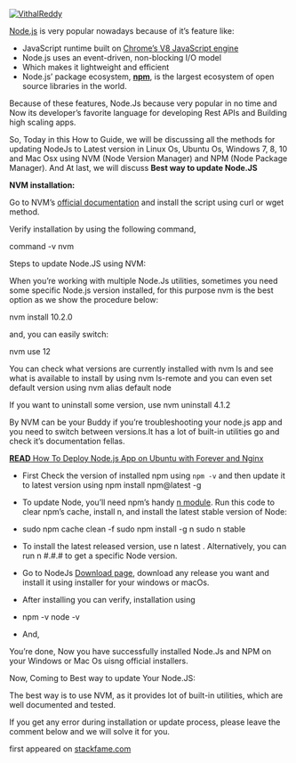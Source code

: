 [![VithalReddy](https://miro.medium.com/fit/c/96/96/1*GlQSX_dAtVf7agV94PlmgA.jpeg)](https://medium.com/@vithalreddy?source=post_page-----105749e90040--------------------------------)

[Node.js](https://stackfame.com/nodejs) is very popular nowadays because of it’s feature like:

- JavaScript runtime built on [Chrome’s V8 JavaScript engine](https://developers.google.com/v8/)
- Node.js uses an event-driven, non-blocking I/O model
- Which makes it lightweight and efficient
- Node.js’ package ecosystem, [**npm**](https://stackfame.com/npm), is the largest ecosystem of open source libraries in the world.

Because of these features, Node.Js because very popular in no time and Now its developer’s favorite language for developing Rest APIs and Building high scaling apps.

So, Today in this How to Guide, we will be discussing all the methods for updating NodeJs to Latest version in Linux Os, Ubuntu Os, Windows 7, 8, 10 and Mac Osx using NVM (Node Version Manager) and NPM (Node Package Manager). And At last, we will discuss **Best way to update Node.JS**

**NVM installation:**

Go to NVM’s [official documentation](https://github.com/creationix/nvm/blob/master/README.md) and install the script using curl or wget method.

Verify installation by using the following command,

command -v nvm

Steps to update Node.JS using NVM:

When you’re working with multiple Node.Js utilities, sometimes you need some specific Node.js version installed, for this purpose nvm is the best option as we show the procedure below:

nvm install 10.2.0

and, you can easily switch:

nvm use 12

You can check what versions are currently installed with nvm ls and see what is available to install by using nvm ls-remote and you can even set default version using nvm alias default node

If you want to uninstall some version, use nvm uninstall 4.1.2

By NVM can be your Buddy if you’re troubleshooting your node.js app and you need to switch between versions.It has a lot of built-in utilities go and check it’s documentation fellas.

[**READ** How To Deploy Node.js App on Ubuntu with Forever and Nginx](https://stackfame.com/deploy-nodejs-app-on-ubuntu-with-forever-and-nginx)

- First Check the version of installed npm using `npm -v` and then update it to latest version using npm install npm@latest -g
- To update Node, you’ll need npm’s handy [n module](https://www.npmjs.com/package/n). Run this code to clear npm’s cache, install n, and install the latest stable version of Node:
- sudo npm cache clean -f sudo npm install -g n sudo n stable
- To install the latest released version, use n latest . Alternatively, you can run n \#.\#.\# to get a specific Node version.

- Go to NodeJs [Download page](https://nodejs.org/en/download/), download any release you want and install it using installer for your windows or macOs.
- After installing you can verify, installation using
- npm -v node -v
- And,

You’re done, Now you have successfully installed Node.Js and NPM on your Windows or Mac Os uisng official installers.

Now, Coming to Best way to update Your Node.JS:

The best way is to use NVM, as it provides lot of built-in utilities, which are well documented and tested.

If you get any error during installation or update process, please leave the comment below and we will solve it for you.

first appeared on [stackfame.com](https://stackfame.com/update-node-js-latest-version)
